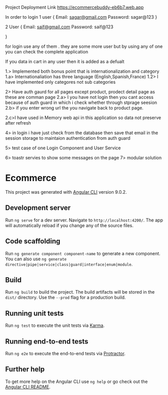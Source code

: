 Project Deployment Link
https://ecommercebuddy-eb6b7.web.app



In order to login 
1 user
{
Email: sagar@gmail.com
Password: sagar@123
}

2 User 
{
Email: saif@gmail.com
Password: saif@123

}

for login use any of them . they are some more user but by using any of one you can check the complete application


If you data in cart in any user then it is added as a defualt


1.> Implemented both bonus point that is internationalization and category
1.a> Internationaliation has three language (English,Spanish,France)
1.2> I have implemented only categores not sub categories


2> Have auth gaurd for all pages except product, prodect detail page as these are comman page
2.a> I you have not login then you cant access because of auth guard in which i check whether through stprage seesion
2.b> if you enter wrong url the you navigate back to product page.

2.c>I have used in Memory web api in this application so data not preserve after refresh

4> in login i have just check from the database then save that email in the session storage to maintaion authentication from auth guard

5> test case of one Login Component and User Service
 
6> toastr servies to show some messages on the page
7> modular solution











# Ecommerce

This project was generated with [Angular CLI](https://github.com/angular/angular-cli) version 9.0.2.

## Development server

Run `ng serve` for a dev server. Navigate to `http://localhost:4200/`. The app will automatically reload if you change any of the source files.

## Code scaffolding

Run `ng generate component component-name` to generate a new component. You can also use `ng generate directive|pipe|service|class|guard|interface|enum|module`.

## Build

Run `ng build` to build the project. The build artifacts will be stored in the `dist/` directory. Use the `--prod` flag for a production build.

## Running unit tests

Run `ng test` to execute the unit tests via [Karma](https://karma-runner.github.io).

## Running end-to-end tests

Run `ng e2e` to execute the end-to-end tests via [Protractor](http://www.protractortest.org/).

## Further help

To get more help on the Angular CLI use `ng help` or go check out the [Angular CLI README](https://github.com/angular/angular-cli/blob/master/README.md).
